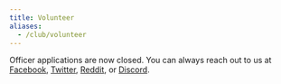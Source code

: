 ```yaml
---
title: Volunteer
aliases:
  - /club/volunteer
---
```


<!-- We're always looking for volunteers.  Being an officer is a great way to become more involved
with the CS community, meet more people, and make a difference. They play a
vital role in making the CS department pretty awesome! -->

Officer applications are now closed. You can always reach out to us at [Facebook](https://www.facebook.com/ubccsss), [Twitter](https://twitter.com/ubccsss), [Reddit](https://reddit.com/r/ubccsss), or [Discord](https://discord.gg/KcQrrPz).

<!-- <iframe
  src="https://docs.google.com/forms/d/e/1FAIpQLScPvdEJDY6fLh9IbxPWyJ96KUBpoGpNJUX-qqS_IVOLFeGq0Q/viewform?embedded=true"
  class="w-100"
  width="700"
  height="2400"
  frameborder="0"
  marginheight="0"
  marginwidth="0"
>
  Loading...
</iframe> -->
